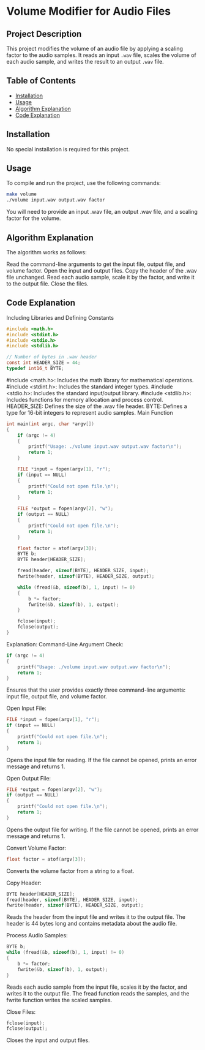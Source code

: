 # Volume Modifier for Audio Files

## Project Description
This project modifies the volume of an audio file by applying a scaling factor to the audio samples. It reads an input `.wav` file, scales the volume of each audio sample, and writes the result to an output `.wav` file.

## Table of Contents
- [Installation](#installation)
- [Usage](#usage)
- [Algorithm Explanation](#algorithm-explanation)
- [Code Explanation](#code-explanation)

## Installation
No special installation is required for this project. 

## Usage
To compile and run the project, use the following commands:
```sh
make volume
./volume input.wav output.wav factor
```
You will need to provide an input .wav file, an output .wav file, and a scaling factor for the volume.

## Algorithm Explanation
The algorithm works as follows:

Read the command-line arguments to get the input file, output file, and volume factor.
Open the input and output files.
Copy the header of the .wav file unchanged.
Read each audio sample, scale it by the factor, and write it to the output file.
Close the files.
## Code Explanation
Including Libraries and Defining Constants
``` C
#include <math.h>
#include <stdint.h>
#include <stdio.h>
#include <stdlib.h>

// Number of bytes in .wav header
const int HEADER_SIZE = 44;
typedef int16_t BYTE;
```
#include <math.h>: Includes the math library for mathematical operations.
#include <stdint.h>: Includes the standard integer types.
#include <stdio.h>: Includes the standard input/output library.
#include <stdlib.h>: Includes functions for memory allocation and process control.
HEADER_SIZE: Defines the size of the .wav file header.
BYTE: Defines a type for 16-bit integers to represent audio samples.
Main Function
``` C
int main(int argc, char *argv[])
{
    if (argc != 4)
    {
        printf("Usage: ./volume input.wav output.wav factor\n");
        return 1;
    }

    FILE *input = fopen(argv[1], "r");
    if (input == NULL)
    {
        printf("Could not open file.\n");
        return 1;
    }

    FILE *output = fopen(argv[2], "w");
    if (output == NULL)
    {
        printf("Could not open file.\n");
        return 1;
    }

    float factor = atof(argv[3]);
    BYTE b;
    BYTE header[HEADER_SIZE];

    fread(header, sizeof(BYTE), HEADER_SIZE, input);
    fwrite(header, sizeof(BYTE), HEADER_SIZE, output);

    while (fread(&b, sizeof(b), 1, input) != 0)
    {
        b *= factor;
        fwrite(&b, sizeof(b), 1, output);
    }

    fclose(input);
    fclose(output);
}
```
Explanation:
Command-Line Argument Check:
``` C
if (argc != 4)
{
    printf("Usage: ./volume input.wav output.wav factor\n");
    return 1;
}
```
Ensures that the user provides exactly three command-line arguments: input file, output file, and volume factor.

Open Input File:

``` C
FILE *input = fopen(argv[1], "r");
if (input == NULL)
{
    printf("Could not open file.\n");
    return 1;
}
```
Opens the input file for reading. If the file cannot be opened, prints an error message and returns 1.

Open Output File:

``` C
FILE *output = fopen(argv[2], "w");
if (output == NULL)
{
    printf("Could not open file.\n");
    return 1;
}
```
Opens the output file for writing. If the file cannot be opened, prints an error message and returns 1.

Convert Volume Factor:

``` C
float factor = atof(argv[3]);
```
Converts the volume factor from a string to a float.

Copy Header:

``` C
BYTE header[HEADER_SIZE];
fread(header, sizeof(BYTE), HEADER_SIZE, input);
fwrite(header, sizeof(BYTE), HEADER_SIZE, output);
```
Reads the header from the input file and writes it to the output file. The header is 44 bytes long and contains metadata about the audio file.

Process Audio Samples:

``` C
BYTE b;
while (fread(&b, sizeof(b), 1, input) != 0)
{
    b *= factor;
    fwrite(&b, sizeof(b), 1, output);
}
```
Reads each audio sample from the input file, scales it by the factor, and writes it to the output file. The fread function reads the samples, and the fwrite function writes the scaled samples.

Close Files:

``` C
fclose(input);
fclose(output);
```
Closes the input and output files.
